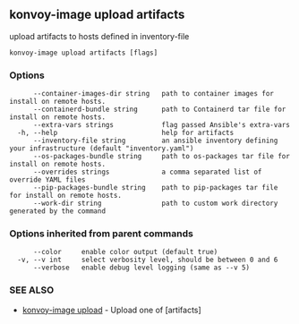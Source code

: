 ## konvoy-image upload artifacts

upload artifacts to hosts defined in inventory-file

```
konvoy-image upload artifacts [flags]
```

### Options

```
      --container-images-dir string   path to container images for install on remote hosts.
      --containerd-bundle string      path to Containerd tar file for install on remote hosts.
      --extra-vars strings            flag passed Ansible's extra-vars
  -h, --help                          help for artifacts
      --inventory-file string         an ansible inventory defining your infrastructure (default "inventory.yaml")
      --os-packages-bundle string     path to os-packages tar file for install on remote hosts.
      --overrides strings             a comma separated list of override YAML files
      --pip-packages-bundle string    path to pip-packages tar file for install on remote hosts.
      --work-dir string               path to custom work directory generated by the command
```

### Options inherited from parent commands

```
      --color     enable color output (default true)
  -v, --v int     select verbosity level, should be between 0 and 6
      --verbose   enable debug level logging (same as --v 5)
```

### SEE ALSO

* [konvoy-image upload](konvoy-image_upload.md)	 - Upload one of [artifacts]

